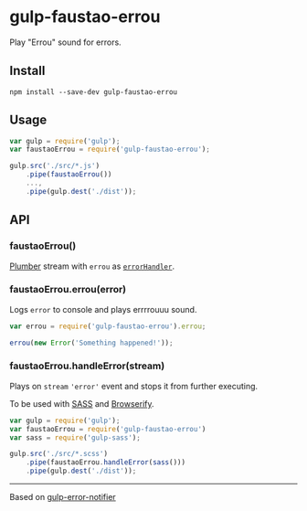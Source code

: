 # gulp-faustao-errou

Play "Errou" sound for errors.

## Install

    npm install --save-dev gulp-faustao-errou

## Usage

```javascript
var gulp = require('gulp');
var faustaoErrou = require('gulp-faustao-errou');

gulp.src('./src/*.js')
    .pipe(faustaoErrou())
    ...,
    .pipe(gulp.dest('./dist'));
```

## API

###  faustaoErrou()
[Plumber] stream with `errou` as [`errorHandler`][plumber-handler].

### faustaoErrou.errou(error)
Logs `error` to console and plays errrrouuu sound.
```javascript
var errou = require('gulp-faustao-errou').errou;

errou(new Error('Something happened!'));
```

### faustaoErrou.handleError(stream)
Plays on `stream` `'error'` event and stops it from further executing.

To be used with [SASS] and [Browserify].
```javascript
var gulp = require('gulp');
var faustaoErrou = require('gulp-faustao-errou')
var sass = require('gulp-sass');

gulp.src('./src/*.scss')
    .pipe(faustaoErrou.handleError(sass()))
    .pipe(gulp.dest('./dist'));
```
[plumber]: https://github.com/floatdrop/gulp-plumber
[plumber-handler]: https://github.com/floatdrop/gulp-plumber#optionserrorhandler

[sass]: https://github.com/dlmanning/gulp-sass
[browserify]: http://browserify.org/

----
Based on [gulp-error-notifier](https://github.com/feradjs/gulp-error-notifier)
